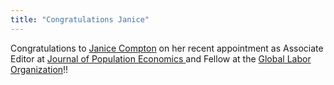 ```yaml
---
title: "Congratulations Janice"
---
```

Congratulations to <a href="http://janicecompton.wordpress.com/">Janice Compton</a> on her recent appointment as Associate Editor at <a href="https://link.springer.com/journal/148"> Journal of Population Economics </a> and Fellow at the <a href="https://glabor.org/"> Global Labor Organization</a>!!
